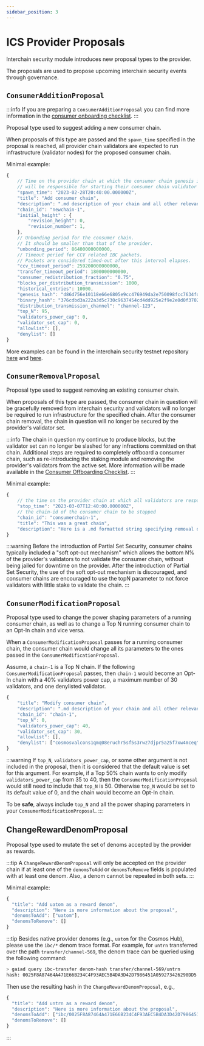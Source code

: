 ```yaml
---
sidebar_position: 3
---
```



# ICS Provider Proposals

Interchain security module introduces new proposal types to the provider.

The proposals are used to propose upcoming interchain security events through governance.

## `ConsumerAdditionProposal`
:::info
If you are preparing a `ConsumerAdditionProposal` you can find more information in the [consumer onboarding checklist](../consumer-development/onboarding.md).
:::

Proposal type used to suggest adding a new consumer chain.

When proposals of this type are passed and the `spawn_time` specified in the proposal is reached, all provider chain validators are expected to run infrastructure (validator nodes) for the proposed consumer chain.

Minimal example:
```js
{
    // Time on the provider chain at which the consumer chain genesis is finalized and all validators
    // will be responsible for starting their consumer chain validator node.
    "spawn_time": "2023-02-28T20:40:00.000000Z",
    "title": "Add consumer chain",
    "description": ".md description of your chain and all other relevant information",
    "chain_id": "newchain-1",
    "initial_height" : {
        "revision_height": 0,
        "revision_number": 1,
    },
    // Unbonding period for the consumer chain.
    // It should be smaller than that of the provider.
    "unbonding_period": 86400000000000,
    // Timeout period for CCV related IBC packets.
    // Packets are considered timed-out after this interval elapses.
    "ccv_timeout_period": 259200000000000,
    "transfer_timeout_period": 1800000000000,
    "consumer_redistribution_fraction": "0.75",
    "blocks_per_distribution_transmission": 1000,
    "historical_entries": 10000,
    "genesis_hash": "d86d756e10118e66e6805e9cc476949da2e750098fcc7634fd0cc77f57a0b2b0",
    "binary_hash": "376cdbd3a222a3d5c730c9637454cd4dd925e2f9e2e0d0f3702fc922928583f1",
    "distribution_transmission_channel": "channel-123",
    "top_N": 95,
    "validators_power_cap": 0,
    "validator_set_cap": 0,
    "allowlist": [],
    "denylist": []
}
```
More examples can be found in the interchain security testnet repository [here](https://github.com/cosmos/testnets/blob/master/interchain-security/stopped/baryon-1/proposal-baryon-1.json) and [here](https://github.com/cosmos/testnets/blob/master/interchain-security/stopped/noble-1/start-proposal-noble-1.json).

## `ConsumerRemovalProposal`
Proposal type used to suggest removing an existing consumer chain.

When proposals of this type are passed, the consumer chain in question will be gracefully removed from interchain security and validators will no longer be required to run infrastructure for the specified chain.
After the consumer chain removal, the chain in question will no longer be secured by the provider's validator set.

:::info
The chain in question my continue to produce blocks, but the validator set can no longer be slashed for any infractions committed on that chain.
Additional steps are required to completely offboard a consumer chain, such as re-introducing the staking module and removing the provider's validators from the active set.
More information will be made available in the [Consumer Offboarding Checklist](../consumer-development/offboarding.md).
:::

Minimal example:
```js
{
    // the time on the provider chain at which all validators are responsible to stop their consumer chain validator node
    "stop_time": "2023-03-07T12:40:00.000000Z",
    // the chain-id of the consumer chain to be stopped
    "chain_id": "consumerchain-1",
    "title": "This was a great chain",
    "description": "Here is a .md formatted string specifying removal details"
}
```

:::warning
Before the introduction of Partial Set Security, consumer chains typically included a "soft opt-out mechanism"
which allows the bottom N% of the provider's validators to not validate the consumer chain, without being jailed for downtime on the provider.
After the introduction of Partial Set Security, the use of the soft opt-out mechanism is discouraged, and consumer chains are
encouraged to use the topN parameter to not force validators with little stake to validate the chain.
:::


## `ConsumerModificationProposal`
Proposal type used to change the power shaping parameters of a running consumer chain, as well as to change a Top N running
consumer chain to an Opt-In chain and vice versa.

When a `ConsumerModificationProposal` passes for a running consumer chain, the consumer chain would change all its
parameters to the ones passed in the `ConsumerModificationProposal`.

Assume, a `chain-1` is a Top N chain. If the following `ConsumerModificationProposal` passes, then `chain-1` would become
an Opt-In chain with a 40% validators power cap, a maximum number of 30 validators, and one denylisted validator.
```js
{
    "title": "Modify consumer chain",
    "description": ".md description of your chain and all other relevant information",
    "chain_id": "chain-1",
    "top_N": 0,
    "validators_power_cap": 40,
    "validator_set_cap": 30,
    "allowlist": [],
    "denylist": ["cosmosvalcons1qmq08eruchr5sf5s3rwz7djpr5a25f7xw4mceq"]
}
```

:::warning
If `top_N`, `validators_power_cap`, or some other argument is not included in the proposal, then it is considered
that the default value is set for this argument. For example, if a Top 50% chain wants to only modify `validators_power_cap`
from 35 to 40, then the `ConsumerModificationProposal` would still need to include that `top_N` is 50. Otherwise
`top_N` would be set to its default value of 0, and the chain would become an Opt-In chain.

To be **safe**, always include `top_N` and all the power shaping parameters in your `ConsumerModificationProposal`.
:::

## ChangeRewardDenomProposal

Proposal type used to mutate the set of denoms accepted by the provider as rewards.

:::tip
A `ChangeRewardDenomProposal` will only be accepted on the provider chain if at least one of the `denomsToAdd` or `denomsToRemove` fields is populated with at least one denom. Also, a denom cannot be repeated in both sets.
:::

Minimal example:
```js
{
  "title": "Add uatom as a reward denom",
  "description": "Here is more information about the proposal",
  "denomsToAdd": ["uatom"],
  "denomsToRemove": []
}
```

:::tip
Besides native provider denoms (e.g., `uatom` for the Cosmos Hub), please use the `ibc/*` denom trace format.
For example, for `untrn` transferred over the path `transfer/channel-569`, the denom trace 
can be queried using the following command:
```bash
> gaiad query ibc-transfer denom-hash transfer/channel-569/untrn
hash: 0025F8A87464A471E66B234C4F93AEC5B4DA3D42D7986451A059273426290DD5
```
Then use the resulting hash in the `ChangeRewardDenomProposal`, e.g., 
```js
{
  "title": "Add untrn as a reward denom",
  "description": "Here is more information about the proposal",
  "denomsToAdd": ["ibc/0025F8A87464A471E66B234C4F93AEC5B4DA3D42D7986451A059273426290DD5"],
  "denomsToRemove": []
}
```
:::
